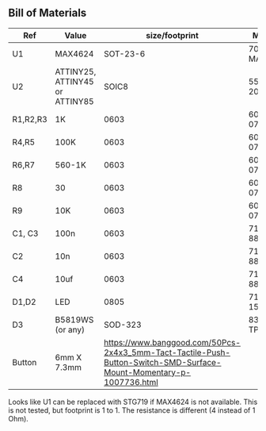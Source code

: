 ## Bill of Materials

Ref | Value | size/footprint | Mouser part no
-------- | ---------------- | ---------- | ----------
U1 | MAX4624 | SOT-23-6 | 700-MAX4624EUTT
U2 | ATTINY25, ATTINY45 or ATTINY85 | SOIC8 | 556-ATTINY85-20SU
R1,R2,R3 | 1K | 0603 | 603-RC0603FR-071KL
R4,R5 | 100K | 0603 | 603-RC0603FR-07100KL
R6,R7 | 560-1K | 0603 | 603-RC0603FR-071KL
R8 | 30 | 0603 | 603-RC0603FR-0730RL
R9 | 10K | 0603 | 603-RC0603FR-0710KL
C1, C3 | 100n | 0603 | 710-885012105016
C2 | 10n | 0603 | 710-885012206014
C4 | 10uf | 0603 | 710-885012106006
D1,D2 | LED | 0805 | 710-150080GS75000
D3 | B5819WS (or any) | SOD-323 | 833-B5819WS-TP
Button | 6mm X 7.3mm | https://www.banggood.com/50Pcs-2x4x3_5mm-Tact-Tactile-Push-Button-Switch-SMD-Surface-Mount-Momentary-p-1007736.html

Looks like U1 can be replaced with STG719 if MAX4624 is not available. This is not tested, but footprint is 1 to 1. The resistance is different (4 instead of 1 Ohm).
